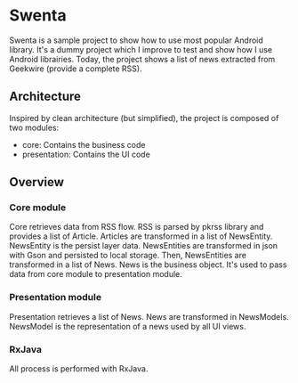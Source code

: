 # Swenta

Swenta is a sample project to show how to use most popular Android library. It's a dummy project which I improve to test and show how I use Android librairies.
Today, the project shows a list of news extracted from Geekwire (provide a complete RSS).

## Architecture

Inspired by clean architecture (but simplified), the project is composed of two modules:
 * core: Contains the business code
 * presentation: Contains the UI code

## Overview

### Core module

Core retrieves data from RSS flow. RSS is parsed by pkrss library and provides a list of Article.
Articles are transformed in a list of NewsEntity. NewsEntity is the persist layer data. NewsEntities are transformed in json with Gson and persisted to local storage.
Then, NewsEntities are transformed in a list of News. News is the business object. It's used to pass data from core module to presentation module.

### Presentation module

Presentation retrieves a list of News. News are transformed in NewsModels. NewsModel is the representation of a news used by all UI views.

### RxJava

All process is performed with RxJava.


